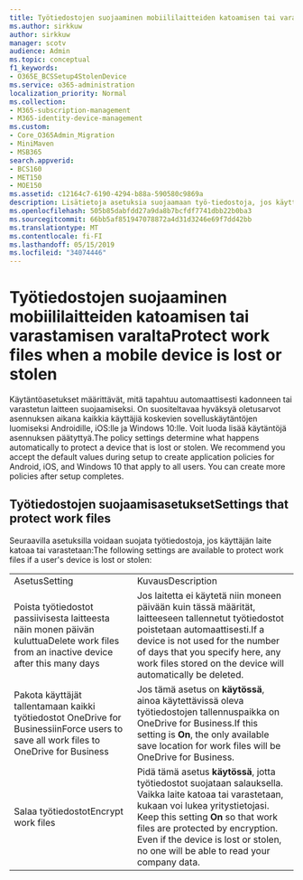 ```yaml
---
title: Työtiedostojen suojaaminen mobiililaitteiden katoamisen tai varastamisen varalta
ms.author: sirkkuw
author: sirkkuw
manager: scotv
audience: Admin
ms.topic: conceptual
f1_keywords:
- O365E_BCSSetup4StolenDevice
ms.service: o365-administration
localization_priority: Normal
ms.collection:
- M365-subscription-management
- M365-identity-device-management
ms.custom:
- Core_O365Admin_Migration
- MiniMaven
- MSB365
search.appverid:
- BCS160
- MET150
- MOE150
ms.assetid: c12164c7-6190-4294-b88a-590580c9869a
description: Lisätietoja asetuksia suojaamaan työ-tiedostoja, jos käyttäjän laite katoaa tai varastetaan.
ms.openlocfilehash: 505b85dabfdd27a9da8b7bcfdf7741dbb22b0ba3
ms.sourcegitcommit: 66bb5af851947078872a4d31d3246e69f7dd42bb
ms.translationtype: MT
ms.contentlocale: fi-FI
ms.lasthandoff: 05/15/2019
ms.locfileid: "34074446"
---
```

# <a name="protect-work-files-when-a-mobile-device-is-lost-or-stolen"></a><span data-ttu-id="2abd7-103">Työtiedostojen suojaaminen mobiililaitteiden katoamisen tai varastamisen varalta</span><span class="sxs-lookup"><span data-stu-id="2abd7-103">Protect work files when a mobile device is lost or stolen</span></span>

<span data-ttu-id="2abd7-p101">Käytäntöasetukset määrittävät, mitä tapahtuu automaattisesti kadonneen tai varastetun laitteen suojaamiseksi. On suositeltavaa hyväksyä oletusarvot asennuksen aikana kaikkia käyttäjiä koskevien sovelluskäytäntöjen luomiseksi Androidille, iOS:lle ja Windows 10:lle. Voit luoda lisää käytäntöjä asennuksen päätyttyä.</span><span class="sxs-lookup"><span data-stu-id="2abd7-p101">The policy settings determine what happens automatically to protect a device that is lost or stolen. We recommend you accept the default values during setup to create application policies for Android, iOS, and Windows 10 that apply to all users. You can create more policies after setup completes.</span></span>
  
## <a name="settings-that-protect-work-files"></a><span data-ttu-id="2abd7-107">Työtiedostojen suojaamisasetukset</span><span class="sxs-lookup"><span data-stu-id="2abd7-107">Settings that protect work files</span></span>

<span data-ttu-id="2abd7-108">Seuraavilla asetuksilla voidaan suojata työtiedostoja, jos käyttäjän laite katoaa tai varastetaan:</span><span class="sxs-lookup"><span data-stu-id="2abd7-108">The following settings are available to protect work files if a user's device is lost or stolen:</span></span>
  
|||
|:-----|:-----|
|<span data-ttu-id="2abd7-109">Asetus</span><span class="sxs-lookup"><span data-stu-id="2abd7-109">Setting</span></span>  <br/> |<span data-ttu-id="2abd7-110">Kuvaus</span><span class="sxs-lookup"><span data-stu-id="2abd7-110">Description</span></span>  <br/> |
|<span data-ttu-id="2abd7-111">Poista työtiedostot passiivisesta laitteesta näin monen päivän kuluttua</span><span class="sxs-lookup"><span data-stu-id="2abd7-111">Delete work files from an inactive device after this many days</span></span>  <br/> |<span data-ttu-id="2abd7-112">Jos laitetta ei käytetä niin moneen päivään kuin tässä määrität, laitteeseen tallennetut työtiedostot poistetaan automaattisesti.</span><span class="sxs-lookup"><span data-stu-id="2abd7-112">If a device is not used for the number of days that you specify here, any work files stored on the device will automatically be deleted.</span></span>  <br/> |
|<span data-ttu-id="2abd7-113">Pakota käyttäjät tallentamaan kaikki työtiedostot OneDrive for Businessiin</span><span class="sxs-lookup"><span data-stu-id="2abd7-113">Force users to save all work files to OneDrive for Business</span></span>  <br/> |<span data-ttu-id="2abd7-114">Jos tämä asetus on **käytössä**, ainoa käytettävissä oleva työtiedostojen tallennuspaikka on OneDrive for Business.</span><span class="sxs-lookup"><span data-stu-id="2abd7-114">If this setting is **On**, the only available save location for work files will be OneDrive for Business.</span></span>  <br/> |
|<span data-ttu-id="2abd7-115">Salaa työtiedostot</span><span class="sxs-lookup"><span data-stu-id="2abd7-115">Encrypt work files</span></span>  <br/> |<span data-ttu-id="2abd7-p102">Pidä tämä asetus **käytössä**, jotta työtiedostot suojataan salauksella. Vaikka laite katoaa tai varastetaan, kukaan voi lukea yritystietojasi.  </span><span class="sxs-lookup"><span data-stu-id="2abd7-p102">Keep this setting **On** so that work files are protected by encryption. Even if the device is lost or stolen, no one will be able to read your company data.  </span></span><br/> |
   

